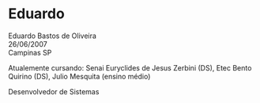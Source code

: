 <!DOCTYPE html>
<html lang="en">
<head>
    <meta charset="UTF-8">
    <meta http-equiv="X-UA-Compatible" content="IE=edge">
    <meta name="viewport" content="width=device-width, initial-scale=1.0">
    <title>Um pouco sobre mim</title>
</head>
<body>
    <h1>Eduardo</h1>
    <p>Eduardo Bastos de Oliveira<br/>26/06/2007<br/>Campinas SP</p>
    <p>Atualemente cursando: Senai Euryclides de Jesus Zerbini (DS), Etec Bento Quirino (DS), Julio Mesquita (ensino médio)</p>
    <p>Desenvolvedor de Sistemas</p>
</body>
</html>
